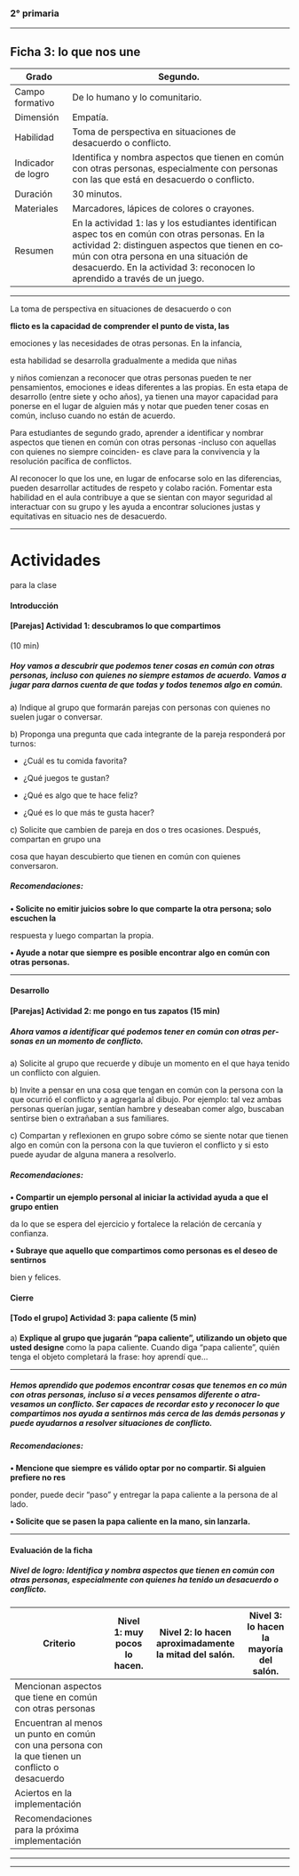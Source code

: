 ### 2° primaria


-----

## Ficha 3: lo que nos une

|Grado|Segundo.|
|---|---|
|Campo formativo|De lo humano y lo comunitario.|
|Dimensión|Empatía.|
|Habilidad|Toma de perspectiva en situaciones de desacuerdo o conflicto.|
|Indicador de logro|Identifica y nombra aspectos que tienen en común con otras personas, especialmente con personas con las que está en desacuerdo o conflicto.|
|Duración|30 minutos.|
|Materiales|Marcadores, lápices de colores o crayones.|
|Resumen|En la actividad 1: las y los estudiantes identifican aspec­ tos en común con otras personas. En la actividad 2: distinguen aspectos que tienen en co­ mún con otra persona en una situación de desacuerdo. En la actividad 3: reconocen lo aprendido a través de un juego.|


-----

La toma de perspectiva en situaciones de desacuerdo o con­

**flicto es la capacidad de comprender el punto de vista, las**

emociones y las necesidades de otras personas. En la infancia,

esta habilidad se desarrolla gradualmente a medida que niñas

y niños comienzan a reconocer que otras personas pueden te­
ner pensamientos, emociones e ideas diferentes a las propias.
En esta etapa de desarrollo (entre siete y ocho años), ya tienen
una mayor capacidad para ponerse en el lugar de alguien más
y notar que pueden tener cosas en común, incluso cuando no
están de acuerdo​.

Para estudiantes de segundo grado, aprender a identificar y
nombrar aspectos que tienen en común con otras personas
-incluso con aquellas con quienes no siempre coinciden- es
clave para la convivencia y la resolución pacífica de conflictos.

Al reconocer lo que los une, en lugar de enfocarse solo en las
diferencias, pueden desarrollar actitudes de respeto y colabo­
ración. Fomentar esta habilidad en el aula contribuye a que se
sientan con mayor seguridad al interactuar con su grupo y les
ayuda a encontrar soluciones justas y equitativas en situacio­
nes de desacuerdo​.


-----

# Actividades
 para la clase


#### Introducción



#### [Parejas] Actividad 1: descubramos lo que compartimos
 (10 min)

##### Hoy vamos a descubrir que podemos tener cosas en común con otras personas, incluso con quienes no siempre estamos de acuerdo. Vamos a jugar para darnos cuenta de que todas y todos tenemos algo en común.

a) Indique al grupo que formarán parejas con personas con quienes no suelen jugar o conversar.

b) Proponga una pregunta que cada integrante de la pareja responderá por turnos:

  - ¿Cuál es tu comida favorita?

  - ¿Qué juegos te gustan?

  - ¿Qué es algo que te hace feliz?

  - ¿Qué es lo que más te gusta hacer?

c) Solicite que cambien de pareja en dos o tres ocasiones. Después, compartan en grupo una

cosa que hayan descubierto que tienen en común con quienes conversaron.


##### Recomendaciones:

**• Solicite no emitir juicios sobre lo que comparte la otra persona; solo escuchen la**

respuesta y luego compartan la propia.

**• Ayude a notar que siempre es posible encontrar algo en común con otras personas.**


-----

#### Desarrollo



#### [Parejas] Actividad 2: me pongo en tus zapatos (15 min)

##### Ahora vamos a identificar qué podemos tener en común con otras per­ sonas en un momento de conflicto.

a) Solicite al grupo que recuerde y dibuje un momento en el que haya tenido un conflicto
con alguien.

b) Invite a pensar en una cosa que tengan en común con la persona con la que ocurrió el
conflicto y a agregarla al dibujo. Por ejemplo: tal vez ambas personas querían jugar, sentían
hambre y deseaban comer algo, buscaban sentirse bien o extrañaban a sus familiares.

c) Compartan y reflexionen en grupo sobre cómo se siente notar que tienen algo en común
con la persona con la que tuvieron el conflicto y si esto puede ayudar de alguna manera a
resolverlo.


##### Recomendaciones:

**• Compartir un ejemplo personal al iniciar la actividad ayuda a que el grupo entien­**

da lo que se espera del ejercicio y fortalece la relación de cercanía y confianza.

**• Subraye que aquello que compartimos como personas es el deseo de sentirnos**

bien y felices.


#### Cierre



#### [Todo el grupo] Actividad 3: papa caliente (5 min)

a) **Explique al grupo que jugarán “papa caliente”, utilizando un objeto que usted designe**
como la papa caliente. Cuando diga “papa caliente”, quién tenga el objeto completará la
frase: hoy aprendí que…


-----

##### Hemos aprendido que podemos encontrar cosas que tenemos en co­ mún con otras personas, incluso si a veces pensamos diferente o atra­ vesamos un conflicto. Ser capaces de recordar esto y reconocer lo que compartimos nos ayuda a sentirnos más cerca de las demás personas y puede ayudarnos a resolver situaciones de conflicto.


##### Recomendaciones:

**• Mencione que siempre es válido optar por no compartir. Si alguien prefiere no res­**

ponder, puede decir “paso” y entregar la papa caliente a la persona de al lado.

**• Solicite que se pasen la papa caliente en la mano, sin lanzarla.**


-----

#### Evaluación de la ficha


##### Nivel de logro: Identifica y nombra aspectos que tienen en común con otras personas, especialmente con quienes ha tenido un desacuerdo o conflicto.

|Criterio|Nivel 1: muy pocos lo hacen.|Nivel 2: lo hacen aproximadamente la mitad del salón.|Nivel 3: lo hacen la mayoría del salón.|
|---|---|---|---|
|Mencionan aspectos que tiene en común con otras personas||||
|Encuentran al menos un punto en común con una persona con la que tienen un conflicto o desacuerdo||||
|Aciertos en la implementación||||
|Recomendaciones para la próxima implementación||||


-----

-----

